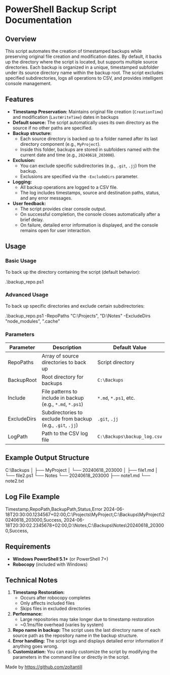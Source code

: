 # PowerShell Backup Script Documentation

## Overview

This script automates the creation of timestamped backups while preserving original file creation and modification dates. By default, it backs up the directory where the script is located, but supports multiple source directories. Each backup is organized in a unique, timestamped subfolder under its source directory name within the backup root. The script excludes specified subdirectories, logs all operations to CSV, and provides intelligent console management.

## Features

- **Timestamp Preservation:** Maintains original file creation (`CreationTime`) and modification (`LastWriteTime`) dates in backups
- **Default source:** The script automatically uses its own directory as the source if no other paths are specified.
- **Backup structure:**  
  - Each source directory is backed up to a folder named after its last directory component (e.g., `MyProject`).
  - Inside this folder, backups are stored in subfolders named with the current date and time (e.g., `20240618_203000`).
- **Exclusion:**  
  - You can exclude specific subdirectories (e.g., `.git`, `.jj`) from the backup.
  - Exclusions are specified via the `-ExcludeDirs` parameter.
- **Logging:**  
  - All backup operations are logged to a CSV file.
  - The log includes timestamps, source and destination paths, status, and any error messages.
- **User feedback:**  
  - The script provides clear console output.
  - On successful completion, the console closes automatically after a brief delay.
  - On failure, detailed error information is displayed, and the console remains open for user interaction.

## Usage

### Basic Usage

To back up the directory containing the script (default behavior):

.\backup_repo.ps1


### Advanced Usage

To back up specific directories and exclude certain subdirectories:

.\backup_repo.ps1 -RepoPaths "C:\Projects", "D:\Notes" -ExcludeDirs "node_modules", ".cache"


### Parameters

| Parameter      | Description                                                                 | Default Value            |
|----------------|-----------------------------------------------------------------------------|--------------------------|
| RepoPaths      | Array of source directories to back up                                      | Script directory         |
| BackupRoot     | Root directory for backups                                                  | `C:\Backups`             |
| Include        | File patterns to include in backup (e.g., `*.md`, `*.ps1`)                  | `*.md`, `*.ps1`, etc.    |
| ExcludeDirs    | Subdirectories to exclude from backup (e.g., `.git`, `.jj`)                 | `.git`, `.jj`            |
| LogPath        | Path to the CSV log file                                                    | `C:\Backups\backup_log.csv` |

## Example Output Structure

C:\Backups
│
├── MyProject
│ └── 20240618_203000
│ ├── file1.md
│ └── file2.ps1
└── Notes
└── 20240618_203000
├── note1.md
└── note2.txt


## Log File Example

Timestamp,RepoPath,BackupPath,Status,Error
2024-06-18T20:30:00.1234567+02:00,C:\Projects\MyProject,C:\Backups\MyProject\20240618_203000,Success,
2024-06-18T20:30:02.2345678+02:00,D:\Notes,C:\Backups\Notes\20240618_203000,Success,


## Requirements

- **Windows PowerShell 5.1+** (or PowerShell 7+)
- **Robocopy** (included with Windows)

## Technical Notes

1. **Timestamp Restoration:**  
   - Occurs after robocopy completes
   - Only affects included files
   - Skips files in excluded directories
2. **Performance:**  
   - Large repositories may take longer due to timestamp restoration
   - ~0.1ms/file overhead (varies by system)
3. **Repo name in backup:** The script uses the last directory name of each source path as the repository name in the backup structure.
4. **Error handling:** The script logs and displays detailed error information if anything goes wrong.
5. **Customization:** You can easily customize the script by modifying the parameters in the command line or directly in the script.

Made by https://github.com/zoltantill
